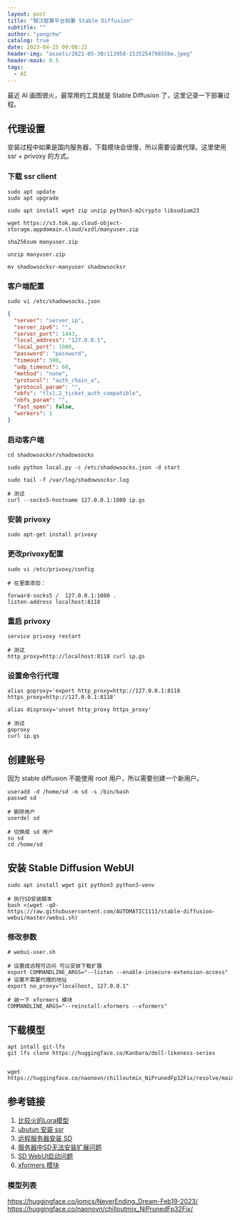 ```yaml
---
layout: post
title: "银汉智算平台部署 Stable Diffusion"
subtitle: ""
author: "yangchw"
catalog: true
date: 2023-04-25 09:08:22
header-img: "assets/2021-05-30/113958-153525479855be.jpeg"
header-mask: 0.5
tags:
  - AI
---
```


最近 AI 画图很火，最常用的工具就是 Stable Diffusion 了，这里记录一下部署过程。

## 代理设置

安装过程中如果是国内服务器，下载模块会很慢，所以需要设置代理。这里使用 ssr + privoxy 的方式。

### 下载 ssr client

```shell
sudo apt update  
sudo apt upgrade

sudo apt install wget zip unzip python3-m2crypto libsodium23

wget https://s3.tok.ap.cloud-object-storage.appdomain.cloud/xzdl/manyuser.zip

sha256sum manyuser.zip

unzip manyuser.zip

mv shadowsocksr-manyuser shadowsocksr
```

### 客户端配置

```shell
sudo vi /etc/shadowsocks.json
```

```json
{
  "server": "server_ip",
  "server_ipv6": "",
  "server_port": 1443,
  "local_address": "127.0.0.1",
  "local_port": 1080,
  "password": "password",
  "timeout": 300,
  "udp_timeout": 60,
  "method": "none",
  "protocol": "auth_chain_a",
  "protocol_param": "",
  "obfs": "tls1.2_ticket_auth_compatible",
  "obfs_param": "",
  "fast_open": false,
  "workers": 1
}
```

### 启动客户端

```shell
cd shadowsocksr/shadowsocks

sudo python local.py -c /etc/shadowsocks.json -d start

sudo tail -f /var/log/shadowsocksr.log

# 测试
curl --socks5-hostname 127.0.0.1:1080 ip.gs
```

### 安装 privoxy

```shell
sudo apt-get install privoxy
```

### 更改privoxy配置

```shell
sudo vi /etc/privoxy/config

# 在里面添加：

forward-socks5 /  127.0.0.1:1080 .
listen-address localhost:8118
```

### 重启 privoxy

```shell
service privoxy restart

# 测试
http_proxy=http://localhost:8118 curl ip.gs
```

### 设置命令行代理

```shell
alias goproxy='export http_proxy=http://127.0.0.1:8118 https_proxy=http://127.0.0.1:8118'

alias disproxy='unset http_proxy https_proxy'

# 测试
goproxy
curl ip.gs
```

## 创建账号

因为 stable diffusion 不能使用 root 用户，所以需要创建一个新用户。

```shell
useradd -d /home/sd -m sd -s /bin/bash
passwd sd

# 删除用户
userdel sd

# 切换成 sd 用户
su sd
cd /home/sd
```

## 安装  Stable Diffusion WebUI

```shell
sudo apt install wget git python3 python3-venv

# 执行SD安装脚本
bash <(wget -qO- https://raw.githubusercontent.com/AUTOMATIC1111/stable-diffusion-webui/master/webui.sh)
```

### 修改参数

```shell
# webui-user.sh

# 设置成远程可访问 可以安装下载扩展
export COMMANDLINE_ARGS="--listen --enable-insecure-extension-access"
# 设置不需要代理的地址
export no_proxy="localhost, 127.0.0.1"

# 装一下 xformers 模块
COMMANDLINE_ARGS="--reinstall-xformers --xformers"
```

## 下载模型

```shell
apt intall git-lfs
git lfs clone https://huggingface.co/Kanbara/doll-likeness-series


wget https://huggingface.co/naonovn/chilloutmix_NiPrunedFp32Fix/resolve/main/chilloutmix_NiPrunedFp32Fix.safetensors
```

## 参考链接

1. [比较火的Lora模型](https://huggingface.co/Kanbara/doll-likeness-series)
2. [ubutun 安装 ssr](https://arcdetri.github.io/shadowsocksr-ssr-on-ubuntu.html)
3. [远程服务器安装 SD](https://www.tempest.zone/archives/566)
4. [服务器中SD无法安装扩展问题](https://github.com/AUTOMATIC1111/stable-diffusion-webui/issues/7153)
5. [SD WebUI启动问题](https://github.com/microsoft/TaskMatrix/issues/250)
6. [xformers 模块](https://github.com/AUTOMATIC1111/stable-diffusion-webui/discussions/5303)

### 模型列表

https://huggingface.co/jomcs/NeverEnding_Dream-Feb19-2023/
https://huggingface.co/naonovn/chilloutmix_NiPrunedFp32Fix/